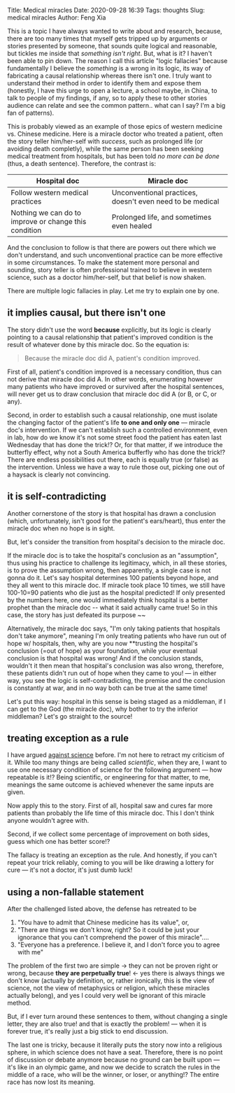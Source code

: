 Title: Medical miracles
Date: 2020-09-28 16:39
Tags: thoughts
Slug: medical miracles
Author: Feng Xia

This is a topic I have always wanted to write about and research,
because, there are too many times that myself gets tripped up by
arguments or stories presented by someone, that sounds quite logical
and reasonable, but tickles me inside that _something isn't
right_. But, what is it? I haven't been able to pin down. The reason I
call this article "logic fallacies" because fundamentally I believe
the _something_ is a wrong in its logic, its way of fabricating a
causal relationship whereas there isn't one. I truly want to
understand their method in order to identify them and expose them
(honestly, I have this urge to open a lecture, a school maybe, in
China, to talk to people of my findings, if any, so to apply these to
other stories audience can relate and see the common pattern.. what
can I say? I'm a big fan of patterns).

This is probably viewed as an example of those epics of western
medicine vs. Chinese medicine. Here is a miracle doctor who treated a
patient, often the story teller him/her-self with _success_, such as
prolonged life (or avoiding death completly), while the same person
has been seeking medical treatment from hospitals, but has been told
_no more can be done_ (thus, a death sentence). Therefore, the
contrast is:

| Hospital doc                                          | Miracle doc                                               |
|-------------------------------------------------------|-----------------------------------------------------------|
| Follow western medical practices                      | Unconventional practices, doesn't even need to be medical |
| Nothing we can do to improve or change this condition | Prolonged life, and sometimes even healed                 |


And the conclusion to follow is that there are powers out there which
we don't understand, and such unconventional practice can be more
effective in some circumstances. To make the statement more personal
and sounding, story teller is often professional trained to believe in
western science, such as a doctor him/her-self, but that belief is now
shaken.

There are multiple logic fallacies in play. Let me try to explain one
by one.

## it implies causal, but there isn't one

The story didn't use the word **because** explicitly, but its logic is
clearly pointing to a causal relationship that patient's improved
condition is the result of whatever done by this miracle doc. So the
equation is:

> Because the miracle doc did A, patient's condition improved.

First of all, patient's condition improved is a necessary condition,
thus can not derive that miracle doc did A. In other words,
enumerating however many patients who have improved or survived after
the hospital sentences, will never get us to draw conclusion that
miracle doc did A (or B, or C, or any).

Second, in order to establish such a causal relationship, one must
isolate the changing factor of the patient's life **to one and only
one** &mdash; miracle doc's intervention. If we can't establish such a
controlled environment, even in lab, how do we know it's not some
street food the patient has eaten last Wednesday that has done the
trick!? Or, for that matter, if we introduce the butterfly effect, why
not a South America bufferfly who has done the trick!? There are
endless possibilities out there, each is equally true (or false) as
the intervention. Unless we have a way to rule those out, picking one
out of a haysack is clearly not convincing.

## it is self-contradicting

Another cornerstone of the story is that hospital has drawn a
conclusion (which, unfortunately, isn't good for the patient's
ears/heart), thus enter the miracle doc when no hope is in sight.

But, let's consider the transition from hospital's decision to the
miracle doc.

If the miracle doc is to take the hospital's conclusion as an
"assumption", thus using his practice to challenge its legitimacy,
which, in all these stories, is to prove the assumption wrong, then
apparently, a single case is not gonna do it. Let's say hospital
determines 100 patients beyond hope, and they all went to this miracle
doc. If miracle took place 10 times, we still have 100-10=90 patients
who die just as the hospital predicted! If only presented by the
numbers here, one would immediately think hospital is a better prophet
than the miracle doc -- what it said actually came true! So in this
case, the story has just defeated its purpose ~~

Alternatively, the miracle doc says, "I'm only taking patients that
hospitals don't take anymore", meaning I'm only treating patients who
have run out of hope w/ hospitals, then, why are you now **trusting
the hospital's conclusion (=out of hope) as your foundation, while
your eventual conclusion is that hospital was wrong! And if the
conclusion stands, wouldn't it then mean that hospital's conclusion
was also wrong, therefore, these patients didn't run out of hope when
they came to you! &mdash; in either way, you see the logic is
self-contradicting, the premise and the conclusion is constantly at
war, and in no way both can be true at the same time!

Let's put this way: hospital in this sense is being staged as a
middleman, if I can get to the God (the miracle doc), why bother to
try the inferior middleman? Let's go straight to the source!

## treating exception as a rule

I have argued [against science][1] before. I'm not here to retract my
criticism of it. While too many things are being called _scientific_,
when they are, I want to use one necessary condition of science for
the following argument &mdash; how repeatable is it!? Being
scientific, or engineering for that matter, to me, meanings the same
outcome is achieved whenever the same inputs are given.

Now apply this to the story. First of all, hospital saw and cures far
more patients than probably the life time of this miracle doc. This I
don't think anyone wouldn't agree with.

Second, if we collect some percentage of improvement on both sides,
guess which one has better score!? 

The fallacy is treating an exception as the rule. And honestly, if you
can't repeat your trick reliably, coming to you will be like drawing a
lottery for cure &mdash; it's not a doctor, it's just dumb luck!

## using a non-fallable statement

After the challenged listed above, the defense has retreated to be

1. "You have to admit that Chinese medicine has its value", or, 
2. "There are things we don't know, right? So it could be just your
   ignorance that you can't comprehend the power of this miracle"....
3. "Everyone has a preference. I believe it, and I don't force you to
   agree with me"

The problem of the first two are simple &rarr; they can not be proven
right or wrong, because **they are perpetually true**! &larr; yes
there is always things we don't know (actually by definition, or,
rather ironically, this is the view of science, not the view of
metaphysics or religion, which these miracles actually belong), and
yes I could very well be ignorant of this miracle method.

But, if I ever turn around these sentences to them, without changing a
single letter, they are also true! and that is exactly the problem!
&mdash; when it is forever true, it's really just a big stick to end
discussion.

The last one is tricky, because it literally puts the story now into a
religious sphere, in which science does not have a seat. Therefore,
there is no point of discussion or debate anymore because no ground
can be built upon &mdash; it's like in an olympic game, and now we
decide to scratch the rules in the middle of a race, who will be the
winner, or loser, or anything!? The entire race has now lost its
meaning.


[1]: {filename}/thoughts/science.md
